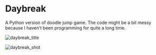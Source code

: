 # Daybreak
A Python version of doodle jump game. The code might be a bit messy because I haven't been programming for quite a long time.





![daybreak_title](https://github.com/edwin5354/daybreak/assets/165879372/200197e0-c88e-4c8c-b8be-56ec60059682)






![daybreak_shot](https://github.com/edwin5354/daybreak/assets/165879372/b5000f5d-5432-407f-b78c-48d83de8034b)
